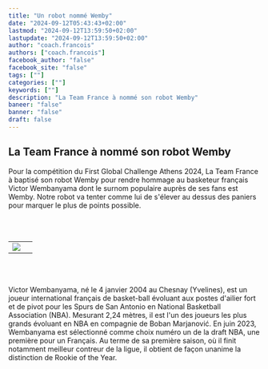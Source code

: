 ```yaml
---
title: "Un robot nommé Wemby"
date: "2024-09-12T05:43:43+02:00"
lastmod: "2024-09-12T13:59:50+02:00"
lastupdate: "2024-09-12T13:59:50+02:00"
author: "coach.francois"
authors: ["coach.francois"]
facebook_author: "false"
facebook_site: "false"
tags: [""]
categories: [""]
keywords: [""]
description: "La Team France à nommé son robot Wemby"
baneer: "false"
banner: "false"
draft: false
---
```

## La Team France à nommé son robot Wemby

Pour la compétition du First Global Challenge Athens 2024, La Team France à baptisé son robot Wemby pour rendre hommage au basketeur français Victor Wembanyama dont le surnom populaire auprès de ses fans est Wemby. Notre robot va tenter comme lui de s'élever au dessus des paniers pour marquer le plus de points possible.


<br><br>
<center>
    <table width="60%">
        <tr>
            <td align="right"><img src="https://werobot.fr/posts/wemby_robot.png"></td>
            <td align="left"><https://werobot.fr/posts/wemby_basketeur.png"></td>
	</tr>
    </table>
</center>
<br><br>

Victor Wembanyama, né le 4 janvier 2004 au Chesnay (Yvelines), est un joueur international français de basket-ball évoluant aux postes d'ailier fort et de pivot pour les Spurs de San Antonio en National Basketball Association (NBA). Mesurant 2,24 mètres, il est l'un des joueurs les plus grands évoluant en NBA en compagnie de Boban Marjanović. En juin 2023, Wembanyama est sélectionné comme choix numéro un de la draft NBA, une première pour un Français. Au terme de sa première saison, où il finit notamment meilleur contreur de la ligue, il obtient de façon unanime la distinction de Rookie of the Year.


